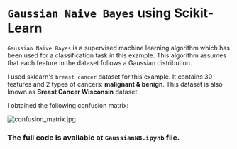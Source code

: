 # `Gaussian Naive Bayes` using Scikit-Learn

`Gaussian Naive Bayes` is a supervised machine learning algorithm which has been used for a classification task in this example. This algorithm assumes that each feature in the dataset follows a Gaussian distribution.

I used sklearn's `breast cancer` dataset for this example. It contains 30 features and 2 types of cancers: __malignant & benign__. This dataset is also known as __Breast Cancer Wisconsin__ dataset.

I obtained the following confusion matrix:

![confusion_matrix.jpg](https://github.com/randomaccess2023/MG2023/blob/main/Video%2066/confusion_matrix.jpg "confusion_matrix.jpg")

### The full code is available at `GaussianNB.ipynb` file.
